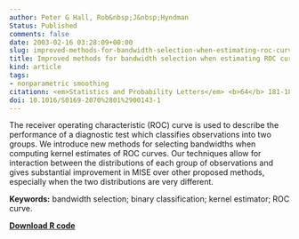 ```yaml
---
author: Peter G Hall, Rob&nbsp;J&nbsp;Hyndman
Status: Published
comments: false
date: 2003-02-16 03:28:09+00:00
slug: improved-methods-for-bandwidth-selection-when-estimating-roc-curves
title: Improved methods for bandwidth selection when estimating ROC curves
kind: article
tags:
- nonparametric smoothing
citationn: <em>Statistics and Probability Letters</em> <b>64</b> 181-189
doi: 10.1016/S0169-2070%2801%2900143-1
---
```


The receiver operating characteristic (ROC) curve is used to describe the performance of a diagnostic test which classifies observations into two groups. We introduce new methods for selecting bandwidths when computing kernel estimates of ROC curves. Our techniques allow for interaction between the distributions of each group of observations and gives substantial improvement in MISE over other proposed methods, especially when the two distributions are very different.

**Keywords:** bandwidth selection; binary classification; kernel estimator; ROC curve.

[**Download R code**](http://robjhyndman.com/Rfiles/ROC.R)
